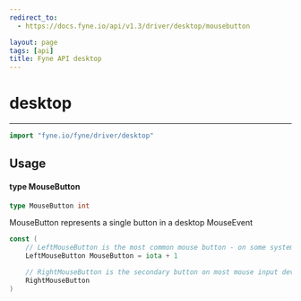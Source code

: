 ```yaml
---
redirect_to:
  - https://docs.fyne.io/api/v1.3/driver/desktop/mousebutton

layout: page
tags: [api]
title: Fyne API desktop
---
```



# desktop
---
```go
import "fyne.io/fyne/driver/desktop"
```

## Usage

#### type MouseButton

```go
type MouseButton int
```

MouseButton represents a single button in a desktop MouseEvent

```go
const (
	// LeftMouseButton is the most common mouse button - on some systems the only one
	LeftMouseButton MouseButton = iota + 1

	// RightMouseButton is the secondary button on most mouse input devices.
	RightMouseButton
)
```
